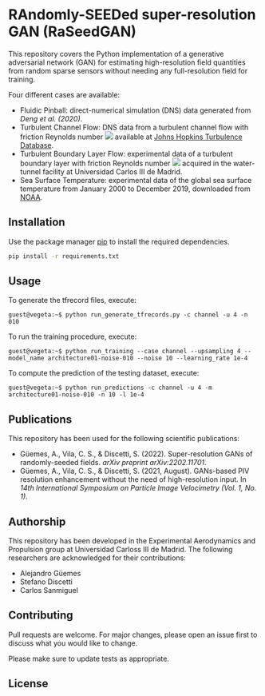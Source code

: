 # **RAndomly-SEEDed super-resolution GAN (RaSeedGAN)**

This repository covers the Python implementation of a generative adversarial network (GAN) for estimating high-resolution field quantities from random sparse sensors without needing any full-resolution field for training.

Four different cases are available:

*   Fluidic Pinball: direct-numerical simulation (DNS) data generated from *Deng et al. (2020)*.
*   Turbulent Channel Flow: DNS data from a turbulent channel flow with friction Reynolds number <img src="https://render.githubusercontent.com/render/math?math=Re_{\tau}=1000"> available at [Johns Hopkins Turbulence Database](http://turbulence.pha.jhu.edu).
*   Turbulent Boundary Layer Flow: experimental data of a turbulent boundary layer with friction Reynolds number <img src="https://render.githubusercontent.com/render/math?math=Re_{\tau}\approx 1000"> acquired in the water-tunnel facility at Universidad Carlos III de Madrid.
*   Sea Surface Temperature: experimental data of the global sea surface temperature from January 2000 to December 2019, downloaded from [NOAA](http://www.esrl.noaa.gov/psd/).

## **Installation**

Use the package manager [pip](https://pip.pypa.io/en/stable/) to install the required dependencies.

```bash
pip install -r requirements.txt
```

## **Usage**

To generate the tfrecord files, execute:

```console
guest@vegeta:~$ python run_generate_tfrecords.py -c channel -u 4 -n 010
```

To run the training procedure, execute:

```console
guest@vegeta:~$ python run_training --case channel --upsampling 4 --model_name architecture01-noise-010 --noise 10 --learning_rate 1e-4
```

To compute the prediction of the testing dataset, execute:

```console
guest@vegeta:~$ python run_predictions -c channel -u 4 -m architecture01-noise-010 -n 10 -l 1e-4
```

## **Publications**
This repository has been used for the following scientific publications:

- Güemes, A., Vila, C. S., & Discetti, S. (2022). Super-resolution GANs of randomly-seeded fields. *arXiv preprint arXiv:2202.11701*.
- Güemes, A., Vila, C. S., & Discetti, S. (2021, August). GANs-based PIV resolution enhancement without the need of high-resolution input. In *14th International Symposium on Particle Image Velocimetry (Vol. 1, No. 1)*.

## **Authorship**
This repository has been developed in the Experimental Aerodynamics and Propulsion group at Universidad Carloss III de Madrid. The following researchers are acknowledged for their contributions:
- Alejandro Güemes
- Stefano Discetti
- Carlos Sanmiguel

## **Contributing**
Pull requests are welcome. For major changes, please open an issue first to discuss what you would like to change.

Please make sure to update tests as appropriate.

## **License**
